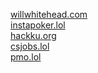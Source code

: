 [willwhitehead.com](https://willwhitehead.com)\
[instapoker.lol](https://www.instapoker.lol)\
[hackku.org](https://hackku.org)\
[csjobs.lol](https://csjobs.lol)\
[pmo.lol](https://www.pmo.lol/)
